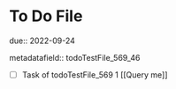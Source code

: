 # To Do File

due:: 2022-09-24

metadatafield:: todoTestFile_569_46

- [ ] Task of todoTestFile_569 1 [[Query me]]
